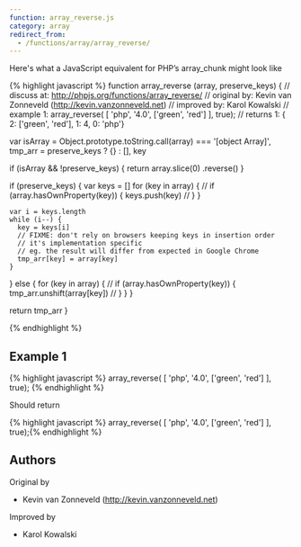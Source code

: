 ```yaml
---
function: array_reverse.js
category: array
redirect_from:
  - /functions/array/array_reverse/
---
```


<!-- WARNING! This file is auto generated by `npm run web:inject`, do not edit by hand -->

Here's what a JavaScript equivalent for PHP’s array_chunk might look like

{% highlight javascript %}
function array_reverse (array, preserve_keys) {
  //  discuss at: http://phpjs.org/functions/array_reverse/
  // original by: Kevin van Zonneveld (http://kevin.vanzonneveld.net)
  // improved by: Karol Kowalski
  //   example 1: array_reverse( [ 'php', '4.0', ['green', 'red'] ], true);
  //   returns 1: { 2: ['green', 'red'], 1: 4, 0: 'php'}

  var isArray = Object.prototype.toString.call(array) === '[object Array]',
    tmp_arr = preserve_keys ? {} : [],
    key

  if (isArray && !preserve_keys) {
    return array.slice(0)
      .reverse()
  }

  if (preserve_keys) {
    var keys = []
    for (key in array) {
      // if (array.hasOwnProperty(key)) {
      keys.push(key)
      // }
    }

    var i = keys.length
    while (i--) {
      key = keys[i]
      // FIXME: don't rely on browsers keeping keys in insertion order
      // it's implementation specific
      // eg. the result will differ from expected in Google Chrome
      tmp_arr[key] = array[key]
    }
  } else {
    for (key in array) {
      // if (array.hasOwnProperty(key)) {
      tmp_arr.unshift(array[key])
      // }
    }
  }

  return tmp_arr
}

{% endhighlight %}

## Example 1

{% highlight javascript %}
array_reverse( [ 'php', '4.0', ['green', 'red'] ], true);
{% endhighlight %}

Should return

{% highlight javascript %}
array_reverse( [ 'php', '4.0', ['green', 'red'] ], true);{% endhighlight %}


## Authors


Original by

- Kevin van Zonneveld (http://kevin.vanzonneveld.net)


Improved by

- Karol Kowalski

